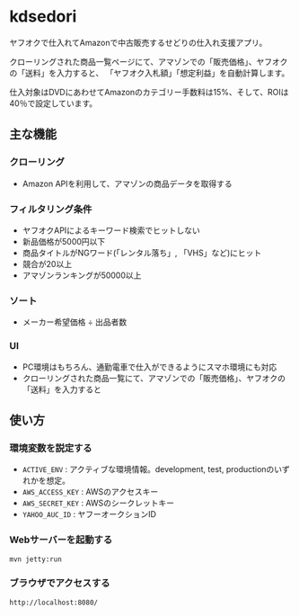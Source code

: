 kdsedori  
======================
ヤフオクで仕入れてAmazonで中古販売するせどりの仕入れ支援アプリ。  

クローリングされた商品一覧ページにて、アマゾンでの「販売価格」、ヤフオクの「送料」を入力すると、
「ヤフオク入札額」「想定利益」を自動計算します。

仕入対象はDVDにあわせてAmazonのカテゴリー手数料は15%、そして、ROIは40％で設定しています。

主な機能
------
### クローリング
+ Amazon APIを利用して、アマゾンの商品データを取得する

### フィルタリング条件
+ ヤフオクAPIによるキーワード検索でヒットしない
+ 新品価格が5000円以下
+ 商品タイトルがNGワード(「レンタル落ち」, 「VHS」など)にヒット
+ 競合が20以上
+ アマゾンランキングが50000以上

### ソート
+ メーカー希望価格 ÷ 出品者数

### UI
+ PC環境はもちろん、通勤電車で仕入ができるようにスマホ環境にも対応
+ クローリングされた商品一覧にて、アマゾンでの「販売価格」、ヤフオクの「送料」を入力すると

使い方
------
### 環境変数を説定する
+   `ACTIVE_ENV` :
    アクティブな環境情報。development, test, productionのいずれかを想定。
+   `AWS_ACCESS_KEY` :
    AWSのアクセスキー
+   `AWS_SECRET_KEY` :
    AWSのシークレットキー
+   `YAHOO_AUC_ID` :
    ヤフーオークションID

### Webサーバーを起動する
    mvn jetty:run

### ブラウザでアクセスする
    http://localhost:8080/




